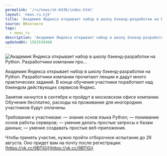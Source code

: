```yaml
---
permalink: '/ru/news/vk-6436/index.html'
layout: 'news.ru.njk'
title: 'Академия Яндекса открывает набор в школу бэкенд-разработки на Python. Разработчики компании про…'
source: ВКонтакте
tags:
  - news_ru
description: 'Академия Яндекса открывает набор в школу бэкенд-разработки на Python. Разработчики компании про…'
updatedAt: 1563530460
---
```

![Академия Яндекса открывает набор в школу бэкенд-разработки на Python. Разработчики компании про…](https://sun9-41.userapi.com/impf/c855736/v855736972/9a13e/ozOYr7yyBx0.jpg?size=1280x853&quality=96&proxy=1&sign=7ee4520034970106f65310bfe55ba40a&c_uniq_tag=a7ZU-fqSe6sfl9Zq2vysS2mzV0E2LUp1YAolsHefzzU&type=album)

Академия Яндекса открывает набор в школу бэкенд-разработки на Python. Разработчики компании прочитают лекции и дадут много практических заданий. В конце обучения участники поработают над бэкендом действующих сервисов Яндекс.

Занятия начнутся в сентябре и пройдут в московском офисе компании. Обучение бесплатно, расходы на проживание для иногородних участников будут оплачены.

Требования к участникам:
— знание основ языка Python;
— понимание основ работы серверов;
— умение делать простые запросы к базам данных;
— умение создавать простые веб-приложения.

Чтобы принять участие, нужно пройти отборочное испытание до 26 августа. Оно придет вам на почту после регистрации: [https://vk.cc/9BTlGi](https://vk.cc/9BTlGi)
